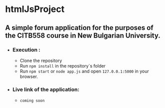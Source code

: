 # htmlJsProject
## A simple forum application for the purposes of the CITB558 course in New Bulgarian University.
- ### Execution :
	- Clone the repository
	- Run `npm install` in the repository`s folder
	- Run `npm start` or `node app.js` and open `127.0.0.1:5000` in your browser.
- ### Live link of the application:
	- `coming soon`



